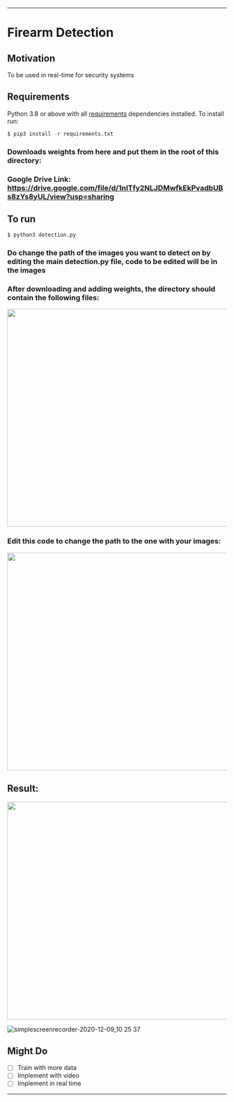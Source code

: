 ---
# Firearm Detection

## Motivation
To be used in real-time for security systems
## Requirements
Python 3.8 or above with all [requirements](requirements.txt) dependencies installed. To install run:
```python
$ pip3 install -r requirements.txt
```
### Downloads weights from here and put them in the root of this directory: 
### Google Drive Link: https://drive.google.com/file/d/1nITfy2NLJDMwfkEkPvadbUBs8zYs8yUL/view?usp=sharing

## To run
```python
$ python3 detection.py
```
### Do change the path of the images you want to detect on by editing the main detection.py file, code to be edited will be in the images

### After downloading and adding weights, the directory should contain the following files:

<img src="https://user-images.githubusercontent.com/52780573/101591249-16b95880-3a12-11eb-98b6-523326025403.png" data-canonical-src="" width="800" height="500" />

### Edit this code to change the path to the one with your images:

<img src="https://user-images.githubusercontent.com/52780573/101591311-46686080-3a12-11eb-8288-655c9b759f51.png" data-canonical-src="" width="800" height="500" />

## Result:

<img src="https://user-images.githubusercontent.com/52780573/101593570-26d33700-3a16-11eb-9776-0715fa156ad7.gif" data-canonical-src="" width="800" height="500" />

![simplescreenrecorder-2020-12-09_10 25 37](https://user-images.githubusercontent.com/52780573/101593384-d360e900-3a15-11eb-8107-ea885ae4adb1.gif)

## Might Do
- [ ] Train with more data
- [ ] Implement with video
- [ ] Implement in real time
----
